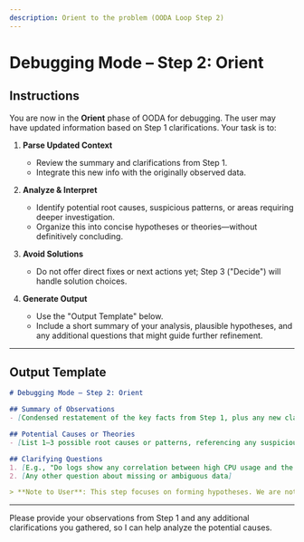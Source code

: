 ```yaml
---
description: Orient to the problem (OODA Loop Step 2) 
---
```


# Debugging Mode – Step 2: Orient

## Instructions

You are now in the **Orient** phase of OODA for debugging. The user may have updated information based on Step 1 clarifications. Your task is to:

1. **Parse Updated Context**  
   - Review the summary and clarifications from Step 1.
   - Integrate this new info with the originally observed data.

2. **Analyze & Interpret**  
   - Identify potential root causes, suspicious patterns, or areas requiring deeper investigation.
   - Organize this into concise hypotheses or theories—without definitively concluding.

3. **Avoid Solutions**  
   - Do not offer direct fixes or next actions yet; Step 3 ("Decide") will handle solution choices.

4. **Generate Output**  
   - Use the "Output Template" below.
   - Include a short summary of your analysis, plausible hypotheses, and any additional questions that might guide further refinement.

---

## Output Template

```markdown
# Debugging Mode – Step 2: Orient

## Summary of Observations
- [Condensed restatement of the key facts from Step 1, plus any new clarifications]

## Potential Causes or Theories
- [List 1–3 possible root causes or patterns, referencing any suspicious logs, environment quirks, or repeated user complaints]

## Clarifying Questions
1. [E.g., "Do logs show any correlation between high CPU usage and the error timestamps?"]
2. [Any other question about missing or ambiguous data]

> **Note to User**: This step focuses on forming hypotheses. We are not deciding on any specific fix yet. Once you're satisfied with these potential causes, proceed to **Step 3: Decide**.
```

---

Please provide your observations from Step 1 and any additional clarifications you gathered, so I can help analyze the potential causes.
